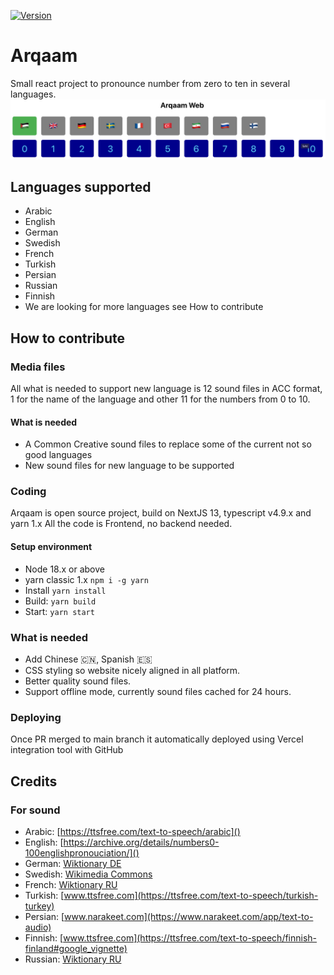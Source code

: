 [![Version](https://img.shields.io/badge/version-0.9.0-blue.svg)](https://github.com/amerharb/arqaam/tree/version/0.9.0)
# Arqaam

Small react project to pronounce number from zero to ten in several languages.
![img.png](img.png)

## Languages supported
- Arabic
- English
- German
- Swedish
- French
- Turkish
- Persian
- Russian
- Finnish
- We are looking for more languages see How to contribute

## How to contribute
### Media files
All what is needed to support new language is 12 sound files in ACC format, 1 for the name of the language and other 11 for the numbers from 0 to 10.
#### What is needed
- A Common Creative sound files to replace some of the current not so good languages
- New sound files for new language to be supported
### Coding
Arqaam is open source project, build on NextJS 13, typescript v4.9.x and yarn 1.x
All the code is Frontend, no backend needed.
#### Setup environment
- Node 18.x or above
- yarn classic 1.x `npm i -g yarn`
- Install `yarn install`
- Build: `yarn build`
- Start: `yarn start`
### What is needed
- Add Chinese 🇨🇳, Spanish 🇪🇸
- CSS styling so website nicely aligned in all platform.
- Better quality sound files.
- Support offline mode, currently sound files cached for 24 hours.
### Deploying
Once PR merged to main branch it automatically deployed using Vercel integration tool with GitHub

## Credits
### For sound
- Arabic: [https://ttsfree.com/text-to-speech/arabic]()
- English: [https://archive.org/details/numbers0-100englishpronouciation/]()
- German: [Wiktionary DE](https://de.wiktionary.org/)
- Swedish: [Wikimedia Commons](https://commons.wikimedia.org/)
- French: [Wiktionary RU](https://fr.wiktionary.org/)
- Turkish: [www.ttsfree.com](https://ttsfree.com/text-to-speech/turkish-turkey)
- Persian: [www.narakeet.com](https://www.narakeet.com/app/text-to-audio)
- Finnish: [www.ttsfree.com](https://ttsfree.com/text-to-speech/finnish-finland#google_vignette)
- Russian: [Wiktionary RU](https://ru.wiktionary.org/)
